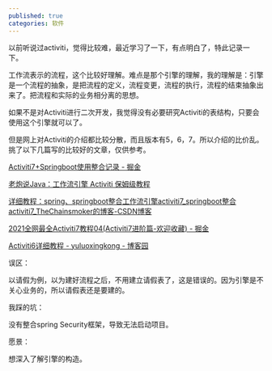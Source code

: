 ```yaml
---
published: true
categories: 软件
---
```

以前听说过activiti，觉得比较难，最近学习了一下，有点明白了，特此记录一下。

工作流表示的流程，这个比较好理解。难点是那个引擎的理解，我的理解是：引擎是一个流程的抽象，是把流程的定义，流程变更，流程的执行，流程的结束抽象出来了。把流程和实际的业务相分离的思想。

如果不是对Activiti进行二次开发，我觉得没有必要研究Activiti的表结构，只要会使用这个引擎就可以了。

但是网上对Activiti的介绍都比较分散，而且版本有5，6，7。所以介绍的比价乱。挑了以下几篇写的比较好的文章，仅供参考。

[Activiti7+Springboot使用整合记录 - 掘金](https://juejin.cn/post/6997652315373043749)

[老炮说Java：工作流引擎 Activiti 保姆级教程](https://zhuanlan.zhihu.com/p/517122312)

[详细教程：spring、springboot整合工作流引擎activiti7_springboot整合activiti7_TheChainsmoker的博客-CSDN博客](https://blog.csdn.net/m0_45806184/article/details/125656358)

[2021全网最全Activiti7教程04(Activiti7进阶篇-欢迎收藏) - 掘金](https://juejin.cn/post/6978758177533886477)

[Activiti6详细教程 - yuluoxingkong - 博客园](https://www.cnblogs.com/yuluoxingkong/p/14245430.html)

误区：

以请假为例，以为建好流程之后，不用建立请假表了，这是错误的。因为引擎是不关心业务的，所以请假表还是要建的。

我踩的坑：

没有整合spring Security框架，导致无法启动项目。

愿景：

想深入了解引擎的构造。